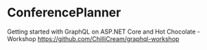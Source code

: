 # ConferencePlanner

Getting started with GraphQL on ASP.NET Core and Hot Chocolate - Workshop https://github.com/ChilliCream/graphql-workshop
